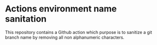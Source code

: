 # Actions environment name sanitation

This repository contains a Github action which purpose is to sanitize a git branch name by removing all non alphanumeric characters.
